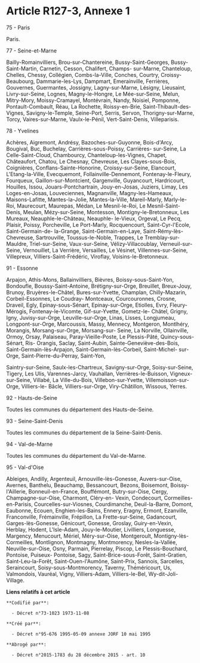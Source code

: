 # Article R127-3, Annexe 1

75 - Paris

Paris.

77 - Seine-et-Marne

Bailly-Romainvilliers, Brou-sur-Chantereine, Bussy-Saint-Georges, Bussy-Saint-Martin, Carnetin, Cesson, Chalifert, Champs-
sur-Marne, Chanteloup, Chelles, Chessy, Collégien, Combs-la-Ville, Conches, Courtry, Croissy-Beaubourg, Dammarie-les-Lys,
Dampmart, Emerainville, Ferrières, Gouvernes, Guermantes, Jossigny, Lagny-sur-Marne, Lésigny, Lieusaint, Livry-sur-Seine,
Lognes, Magny-le-Hongre, Le Mée-sur-Seine, Melun, Mitry-Mory, Moissy-Cramayel, Montévrain, Nandy, Noisiel, Pomponne,
Pontault-Combault, Réau, La Rochette, Roissy-en-Brie, Saint-Thibault-des-Vignes, Savigny-le-Temple, Seine-Port, Serris,
Servon, Thorigny-sur-Marne, Torcy, Vaires-sur-Marne, Vaulx-le-Pénil, Vert-Saint-Denis, Villeparisis.

78 - Yvelines

Achères, Aigremont, Andrésy, Bazoches-sur-Guyonne, Bois-d'Arcy, Bougival, Buc, Buchelay, Carrières-sous-Poissy, Carrières-
sur-Seine, La Celle-Saint-Cloud, Chambourcy, Chanteloup-les-Vignes, Chapet, Châteaufort, Chatou, Le Chesnay, Chevreuse, Les
Clayes-sous-Bois, Coignières, Conflans-Sainte-Honorine, Croissy-sur-Seine, Elancourt, L'Etang-la-Ville, Evecquemont,
Follainville-Dennemont, Fontenay-le-Fleury, Fourqueux, Gaillon-sur-Montcient, Gargenville, Guyancourt, Hardricourt, Houilles,
Issou, Jouars-Pontchartrain, Jouy-en-Josas, Juziers, Limay, Les Loges-en-Josas, Louveciennes, Magnanville, Magny-les-Hameaux,
Maisons-Lafitte, Mantes-la-Jolie, Mantes-la-Ville, Mareil-Marly, Marly-le-Roi, Maurecourt, Maurepas, Médan, Le Mesnil-le-Roi,
Le Mesnil-Saint-Denis, Meulan, Mézy-sur-Seine, Montesson, Montigny-le-Bretonneux, Les Mureaux, Neauphle-le-Château, Neauphle-
le-Vieux, Orgeval, Le Pecq, Plaisir, Poissy, Porcheville, Le Port-Marly, Rocquencourt, Saint-Cyr-l'Ecole, Saint-Germain-de-
la-Grange, Saint-Germain-en-Laye, Saint-Rémy-lès-Chevreuse, Sartrouville, Toussus-le-Noble, Trappes, Le Tremblay-sur-Mauldre,
Triel-sur-Seine, Vaux-sur-Seine, Vélizy-Villacoublay, Verneuil-sur-Seine, Vernouillet, La Verrière, Versailles, Le Vésinet,
Villennes-sur-Seine, Villepreux, Villiers-Saint-Frédéric, Viroflay, Voisins-le-Bretonneux.

91 - Essonne

Arpajon, Athis-Mons, Ballainvilliers, Bièvres, Boissy-sous-Saint-Yon, Bondoufle, Boussy-Saint-Antoine, Brétigny-sur-Orge,
Breuillet, Breux-Jouy, Brunoy, Bruyères-le-Châtel, Bures-sur-Yvette, Champlan, Chilly-Mazarin, Corbeil-Essonnes, Le Coudray-
Montceaux, Courcouronnes, Crosne, Draveil, Egly, Epinay-sous-Sénart, Epinay-sur-Orge, Etiolles, Evry, Fleury-Mérogis,
Fontenay-le-Vicomte, Gif-sur-Yvette, Gometz-le- Châtel, Grigny, Igny, Juvisy-sur-Orge, Leuville-sur-Orge, Linas, Lisses,
Longjumeau, Longpont-sur-Orge, Marcoussis, Massy, Mennecy, Montgeron, Montlhéry, Morangis, Morsang-sur-Orge, Morsang-sur-
Seine, La Norville, Ollainville, Ormoy, Orsay, Palaiseau, Paray-Vieille-Poste, Le Plessis-Pâté, Quincy-sous-Sénart, Ris-
Orangis, Saclay, Saint-Aubin, Sainte-Geneviève-des-Bois, Saint-Germain-lès-Arpajon, Saint-Germain-lès-Corbeil, Saint-Michel-
sur-Orge, Saint-Pierre-du-Perray, Saint-Yon,

Saintry-sur-Seine, Saulx-les-Chartreux, Savigny-sur-Orge, Soisy-sur-Seine, Tigery, Les Ulis, Varennes-Jarcy, Vauhallan,
Verrières-le-Buisson, Vigneux-sur-Seine, Villabé, La Ville-du-Bois, Villebon-sur-Yvette, Villemoisson-sur-Orge, Villiers-le-
Bâcle, Villiers-sur-Orge, Viry-Châtillon, Wissous, Yerres.

92 - Hauts-de-Seine

Toutes les communes du département des Hauts-de-Seine.

93 - Seine-Saint-Denis

Toutes les communes du département de la Seine-Saint-Denis.

94 - Val-de-Marne

Toutes les communes du département du Val-de-Marne.

95 - Val-d'Oise

Ableiges, Andilly, Argenteuil, Arnouville-lès-Gonesse, Auvers-sur-Oise, Avernes, Banthelu, Beauchamp, Bessancourt, Bezons,
Boisemont, Boissy-l'Aillerie, Bonneuil-en-France, Bouffémont, Butry-sur-Oise, Cergy, Champagne-sur-Oise, Charmont, Cléry-en-
Vexin, Condecourt, Cormeilles-en-Parisis, Courcelles-sur-Viosnes, Courdimanche, Deuil-la-Barre, Domont, Eaubonne, Ecouen,
Enghien-les-Bains, Ennery, Eragny, Ermont, Ezanville, Franconville, Frémainville, Frépillon, La Frette-sur-Seine, Gadancourt,
Garges-lès-Gonesse, Génicourt, Gonesse, Groslay, Guiry-en-Vexin, Herblay, Hodent, L'Isle-Adam, Jouy-le-Moutier, Livilliers,
Longuesse, Margency, Menucourt, Mériel, Méry-sur-Oise, Montgeroult, Montigny-lès-Cormeilles, Montlignon, Montmagny,
Montmorency, Nesles-la-Vallée, Neuville-sur-Oise, Osny, Parmain, Pierrelay, Piscop, Le Plessis-Bouchard, Pontoise, Puiseux-
Pontoise, Sagy, Saint-Brice-sous-Forêt, Saint-Gratien, Saint-Leu-la-Forêt, Saint-Ouen-l'Aumône, Saint-Prix, Sannois,
Sarcelles, Seraincourt, Soisy-sous-Montmorency, Taverny, Théméricourt, Us, Valmondois, Vauréal, Vigny, Villiers-Adam,
Villiers-le-Bel, Wy-dit-Joli-Village.

**Liens relatifs à cet article**

	**Codifié par**:

	  - Décret n°73-1023 1973-11-08

	**Créé par**:

	  - Décret n°95-676 1995-05-09 annexe JORF 10 mai 1995

	**Abrogé par**:

	  - Décret n°2015-1783 du 28 décembre 2015 - art. 10
